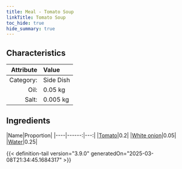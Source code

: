 ```yaml
---
title: Meal - Tomato Soup
linkTitle: Tomato Soup
toc_hide: true
hide_summary: true
---
```

<!-- This is generated by the MarsSim HelpGenertor, do not edit. -->


## Characteristics

| Attribute   | Value |
|--------:|:------|
|Category:|Side Dish|
|Oil:|0.05 kg|
|Salt:|0.005 kg|

## Ingredients

|Name|Proportion|
|----|------:|---:|
|[Tomato](/docs/definitions/resource/tomato)|0.2|
|[White onion](/docs/definitions/resource/white-onion)|0.05|
|[Water](/docs/definitions/resource/water)|0.25|




{{< definition-tail version="3.9.0" generatedOn="2025-03-08T21:34:45.1684317" >}}

